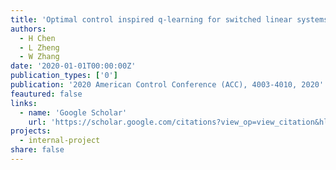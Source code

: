 ```yaml
---
title: 'Optimal control inspired q-learning for switched linear systems'
authors:
  - H Chen
  - L Zheng
  - W Zhang
date: '2020-01-01T00:00:00Z'
publication_types: ['0']
publication: '2020 American Control Conference (ACC), 4003-4010, 2020'
feautured: false
links:
  - name: 'Google Scholar'
    url: 'https://scholar.google.com/citations?view_op=view_citation&hl=en&user=sFTLO0EAAAAJ&cstart=20&pagesize=80&citation_for_view=sFTLO0EAAAAJ:VOx2b1Wkg3QC'
projects:
  - internal-project
share: false
---
```


